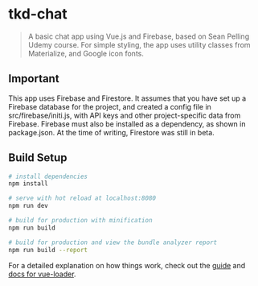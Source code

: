 # tkd-chat

>A basic chat app using Vue.js and Firebase, based on Sean Pelling Udemy course. For simple styling, the app uses utility classes from Materialize, and Google icon fonts.

## Important
This app uses Firebase and Firestore. It assumes that you have set up a Firebase database for the project, and created a config file in src/firebase/initi.js, with API keys and other project-specific data from Firebase. Firebase must also be installed as a dependency, as shown in package.json. At the time of writing, Firestore was still in beta.

## Build Setup

``` bash
# install dependencies
npm install

# serve with hot reload at localhost:8080
npm run dev

# build for production with minification
npm run build

# build for production and view the bundle analyzer report
npm run build --report
```

For a detailed explanation on how things work, check out the [guide](http://vuejs-templates.github.io/webpack/) and [docs for vue-loader](http://vuejs.github.io/vue-loader).
